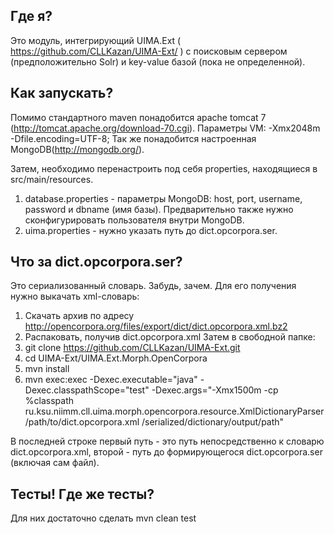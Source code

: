 ## Где я?
Это модуль, интегрирующий UIMA.Ext ( https://github.com/CLLKazan/UIMA-Ext/ ) c поисковым сервером (предположительно Solr) и key-value базой (пока не определенной).

## Как запускать?
Помимо стандартного maven понадобится apache tomcat 7 (http://tomcat.apache.org/download-70.cgi).
Параметры VM: -Xmx2048m -Dfile.encoding=UTF-8;
Так же понадобится настроенная MongoDB(http://mongodb.org/).

Затем, необходимо перенастроить под себя properties, находящиеся в src/main/resources.
1) database.properties - параметры MongoDB: host, port, username, password и dbname (имя базы).
Предварительно также нужно сконфигурировать пользователя внутри MongoDB.
2) uima.properties - нужно указать путь до dict.opcorpora.ser.


## Что за dict.opcorpora.ser?
Это сериализованный словарь. Забудь, зачем.
Для его получения нужно выкачать xml-словарь:
1) Скачать архив по адресу http://opencorpora.org/files/export/dict/dict.opcorpora.xml.bz2
2) Распаковать, получив dict.opcorpora.xml
Затем в свободной папке:
1) git clone https://github.com/CLLKazan/UIMA-Ext.git
2) cd UIMA-Ext/UIMA.Ext.Morph.OpenCorpora
2) mvn install
3) mvn exec:exec -Dexec.executable="java" -Dexec.classpathScope="test"
 -Dexec.args="-Xmx1500m -cp %classpath ru.ksu.niimm.cll.uima.morph.opencorpora.resource.XmlDictionaryParser 
 /path/to/dict.opcorpora.xml /serialized/dictionary/output/path"
 
В последней строке первый путь - это путь непосредственно к словарю dict.opcorpora.xml,
второй - путь до формирующегося dict.opcorpora.ser (включая сам файл).

## Тесты! Где же тесты?
Для них достаточно сделать mvn clean test
